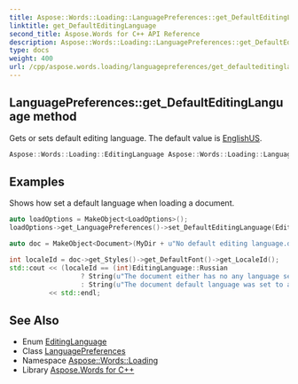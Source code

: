 ```yaml
---
title: Aspose::Words::Loading::LanguagePreferences::get_DefaultEditingLanguage method
linktitle: get_DefaultEditingLanguage
second_title: Aspose.Words for C++ API Reference
description: Aspose::Words::Loading::LanguagePreferences::get_DefaultEditingLanguage method. Gets or sets default editing language. The default value is EnglishUS in C++.
type: docs
weight: 400
url: /cpp/aspose.words.loading/languagepreferences/get_defaulteditinglanguage/
---
```

## LanguagePreferences::get_DefaultEditingLanguage method


Gets or sets default editing language. The default value is [EnglishUS](../../editinglanguage/).

```cpp
Aspose::Words::Loading::EditingLanguage Aspose::Words::Loading::LanguagePreferences::get_DefaultEditingLanguage() const
```


## Examples



Shows how set a default language when loading a document. 
```cpp
auto loadOptions = MakeObject<LoadOptions>();
loadOptions->get_LanguagePreferences()->set_DefaultEditingLanguage(EditingLanguage::Russian);

auto doc = MakeObject<Document>(MyDir + u"No default editing language.docx", loadOptions);

int localeId = doc->get_Styles()->get_DefaultFont()->get_LocaleId();
std::cout << (localeId == (int)EditingLanguage::Russian
                  ? String(u"The document either has no any language set in defaults or it was set to Russian originally.")
                  : String(u"The document default language was set to another than Russian language originally, so it is not overridden."))
          << std::endl;
```

## See Also

* Enum [EditingLanguage](../../editinglanguage/)
* Class [LanguagePreferences](../)
* Namespace [Aspose::Words::Loading](../../)
* Library [Aspose.Words for C++](../../../)
